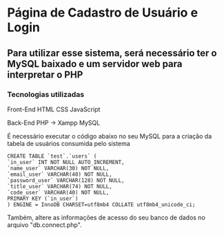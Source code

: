 # Página de Cadastro de Usuário e Login

## Para utilizar esse sistema, será necessário ter o MySQL baixado e um servidor web para interpretar o PHP
### Tecnologias utilizadas

Front-End
HTML
CSS
JavaScript

Back-End
PHP -> Xampp
MySQL

É necessário executar o código abaixo no seu MySQL para a criação da tabela de usuários consumida pelo sistema

```
CREATE TABLE `test`.`users` (
`in_user` INT NOT NULL AUTO_INCREMENT,
`name_user` VARCHAR(30) NOT NULL,
`email_user` VARCHAR(40) NOT NULL,
`password_user` VARCHAR(128) NOT NULL,
`title_user` VARCHAR(74) NOT NULL,
`code_user` VARCHAR(40) NOT NULL,
PRIMARY KEY (`in_user`)
) ENGINE = InnoDB CHARSET=utf8mb4 COLLATE utf8mb4_unicode_ci;
```

Também, altere as informações de acesso do seu banco de dados no arquivo "db.connect.php".
